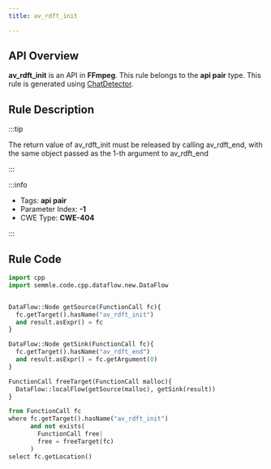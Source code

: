 ```yaml
---
title: av_rdft_init

---
```



## API Overview
**av_rdft_init** is an API in **FFmpeg**. This rule belongs to the **api pair** type. This rule is generated using [ChatDetector](../../tools/ChatDetector).
## Rule Description

:::tip

The return value of av_rdft_init must be released by calling av_rdft_end, with the same object passed as the 1-th argument to av_rdft_end

:::

:::info

- Tags: **api pair**
- Parameter Index: **-1**
- CWE Type: **CWE-404**

:::

## Rule Code
```python
import cpp
import semmle.code.cpp.dataflow.new.DataFlow


DataFlow::Node getSource(FunctionCall fc){
  fc.getTarget().hasName("av_rdft_init")
  and result.asExpr() = fc
}

DataFlow::Node getSink(FunctionCall fc){
  fc.getTarget().hasName("av_rdft_end")
  and result.asExpr() = fc.getArgument(0)
}

FunctionCall freeTarget(FunctionCall malloc){
  DataFlow::localFlow(getSource(malloc), getSink(result))
}

from FunctionCall fc
where fc.getTarget().hasName("av_rdft_init")
      and not exists(
        FunctionCall free| 
        free = freeTarget(fc)
      )
select fc.getLocation()

```